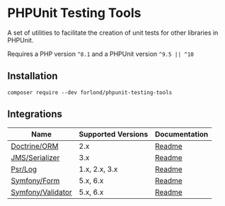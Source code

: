 # PHPUnit Testing Tools

A set of utilities to facilitate the creation of unit tests for other libraries in PHPUnit.

Requires a PHP version `^8.1` and a PHPUnit version `^9.5 || ^10`

## Installation

```
composer require --dev forlond/phpunit-testing-tools
```

## Integrations

| Name                                                       | Supported Versions | Documentation                         |
|------------------------------------------------------------|--------------------|---------------------------------------|
| [Doctrine/ORM](https://github.com/doctrine/orm)            | 2.x                | [Readme](./docs/doctrine_orm.md)      |
| [JMS/Serializer](https://github.com/schmittjoh/serializer) | 3.x                | [Readme](./docs/jms_serializer.md)    |
| [Psr/Log](https://github.com/php-fig/log)                  | 1.x, 2.x, 3.x      | [Readme](./docs/psr_log.md)           |
| [Symfony/Form](https://github.com/symfony/form)            | 5.x, 6.x           | [Readme](./docs/symfony_form.md)      |
| [Symfony/Validator](https://github.com/symfony/validator)  | 5.x, 6.x           | [Readme](./docs/symfony_validator.md) |
